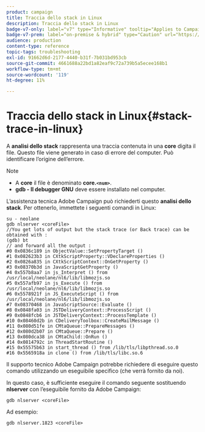 ```yaml
---
product: campaign
title: Traccia dello stack in Linux
description: Traccia dello stack in Linux
badge-v7-only: label="v7" type="Informative" tooltip="Applies to Campaign Classic v7 only"
badge-v7-prem: label="on-premise & hybrid" type="Caution" url="https://experienceleague.adobe.com/docs/campaign-classic/using/installing-campaign-classic/architecture-and-hosting-models/hosting-models-lp/hosting-models.html" tooltip="Applies to on-premise and hybrid deployments only"
audience: production
content-type: reference
topic-tags: troubleshooting
exl-id: 91662d6d-2177-4440-b31f-7b031bd953cb
source-git-commit: 4661688a22bd1a82eaf9c72a739b5a5ecee168b1
workflow-type: tm+mt
source-wordcount: '119'
ht-degree: 11%

---
```


# Traccia dello stack in Linux{#stack-trace-in-linux}



A **analisi dello stack** rappresenta una traccia contenuta in una **core** digita il file. Questo file viene generato in caso di errore del computer. Può identificare l’origine dell’errore.

>[!NOTE]
>
>* A **core** il file è denominato **core.`<num>`**.
>* **gdb - Il debugger GNU** deve essere installato nel computer.
>


L’assistenza tecnica Adobe Campaign può richiederti questo **analisi dello stack**. Per ottenerlo, immettete i seguenti comandi in Linux:

```
su - neolane
gdb nlserver <coreFile>
//You get lots of output but the stack trace (or Back trace) can be obtained with : 
(gdb) bt
// and forward all the output : 
#0 0x0836c189 in ObjectValue::SetPropertyTarget ()
#1 0x082623b3 in CXtkScriptProperty::VDeclareProperties ()
#2 0x0826a835 in CXtkScriptContext::OnGetProperty ()
#3 0x08370b3d in JavaScriptGetProperty ()
#4 0x557b8aa7 in js_Interpret () from /usr/local/neolane/nl6/lib/libmozjs.so
#5 0x557afb97 in js_Execute () from /usr/local/neolane/nl6/lib/libmozjs.so
#6 0x5578921f in JS_ExecuteScript () from /usr/local/neolane/nl6/lib/libmozjs.so
#7 0x08370468 in JavaScriptSource::Evaluate ()
#8 0x0848fa03 in JSTDeliveryContext::ProcessScript ()
#9 0x0848fcb6 in JSTDeliveryContext::ProcessTemplate ()
#10 0x08460d2b in CDeliveryToolbox::CreateMailMessage ()
#11 0x080d51fe in CMtaQueue::PrepareMessages ()
#12 0x080d2b07 in CMtaQueue::Prepare ()
#13 0x080dca38 in CMtaChild::OnRun ()
#14 0x0814792c in ThreadStartRoutine ()
#15 0x55575b63 in start_thread () from /lib/tls/libpthread.so.0
#16 0x5565918a in clone () from /lib/tls/libc.so.6
```

Il supporto tecnico Adobe Campaign potrebbe richiedere di eseguire questo comando utilizzando un eseguibile specifico (che verrà fornito da noi).

In questo caso, è sufficiente eseguire il comando seguente sostituendo **nlserver** con l’eseguibile fornito da Adobe Campaign:

```
gdb nlserver <coreFile>
```

Ad esempio:

```
gdb nlserver.1823 <coreFile>
```
